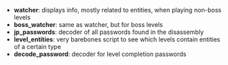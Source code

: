 * __watcher__: displays info, mostly related to entities, when playing non-boss levels
* __boss_watcher__: same as watcher, but for boss levels
* __jp_passwords__: decoder of all passwords found in the disassembly
* __level_entities__: very barebones script to see which levels contain entities of a certain type
* __decode_password__: decoder for level completion passwords
